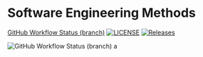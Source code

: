 # Software Engineering Methods
[GitHub Workflow Status (branch)](https://img.shields.io/github/actions/workflow/status/Khantwaiyan2312/DevOps/main.yml?branch=master)
[![LICENSE](https://img.shields.io/github/license/Khantwaiyan2312/DevOps.svg?style=flat-square)](https://github.com/Khantwaiyan2312/DevOps/blob/master/LICENSE)
[![Releases](https://img.shields.io/github/release/Khantwaiyan2312/DevOps/all.svg?style=flat-square)](https://github.com/Khantwaiyan2312/DevOps/releases)

![GitHub Workflow Status (branch)](https://img.shields.io/github/actions/workflow/status/Khantwaiyan2312/DevOps/main.yml?branch=master)
a 
